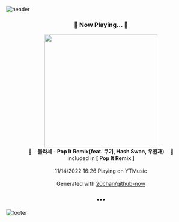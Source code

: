 ![header](https://capsule-render.vercel.app/api?type=wave&height=170&section=header&text=Hi.%20I'm%20SHIFT&fontColor=090707&fontAlignX=45&fontAlignY=65&fontSize=100)

<h3 align="center">🎵 Now Playing... 🎵</h3>
<p align="center">
  <a href="https://music.youtube.com/watch?v=49kHIPvHnnA">
    <img width="300" src="https://lh3.googleusercontent.com/tRm_TauKDWTrxajFK8FQSUC6gBNwm6H5-Oyf-LXbGZ_odb0ZJBXE3AZ82fC-fRtTA1hupU-EEelVAifV">
  </a>
  <br>
  🎵&nbsp&nbsp&nbsp <b>블라세 - Pop It Remix(feat. 쿠기, Hash Swan, 우원재)</b> &nbsp&nbsp&nbsp🎵
  <br>
  included in <b>[ Pop It Remix ]</b>
  
  <br />
  <br />
  11/14/2022 16:26 Playing on YTMusic
  <br />
  <br />
  Generated with <a href="https://github.com/20chan/github-now">20chan/github-now</a>
</p>

<h3 align="center">•••</h3>

![footer](https://capsule-render.vercel.app/api?type=wave&height=150&section=footer)
